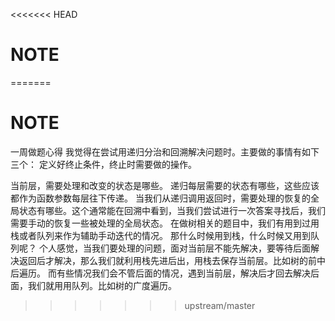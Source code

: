 <<<<<<< HEAD
# NOTE

  

=======
# NOTE

一周做题心得
我觉得在尝试用递归分治和回溯解决问题时。主要做的事情有如下三个：
定义好终止条件，终止时需要做的操作。

当前层，需要处理和改变的状态是哪些。
递归每层需要的状态有哪些，这些应该都作为函数参数每层往下传递。
当我们从递归调用返回时，需要处理的恢复的全局状态有哪些。这个通常能在回溯中看到，当我们尝试进行一次答案寻找后，我们需要手动的恢复一些被处理的全局状态。
在做树相关的题目中，我们有用到过用栈或者队列来作为辅助手动迭代的情况。
那什么时候用到栈，什么时候又用到队列呢？
个人感觉，当我们要处理的问题，面对当前层不能先解决，要等待后面解决返回后才解决，那么我们就利用栈先进后出，用栈去保存当前层。比如树的前中后遍历。
而有些情况我们会不管后面的情况，遇到当前层，解决后才回去解决后面，我们就用用队列。比如树的广度遍历。

>>>>>>> upstream/master
